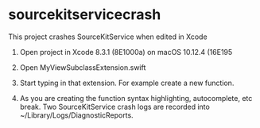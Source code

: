 # sourcekitservicecrash

This project crashes SourceKitService when edited in Xcode

1. Open project in Xcode 8.3.1 (8E1000a) on macOS 10.12.4 (16E195

2. Open MyViewSubclassExtension.swift

3. Start typing in that extension. For example create a new function.

4. As you are creating the function syntax highlighting, autocomplete, etc break. Two SourceKitService crash logs are recorded into ~/Library/Logs/DiagnosticReports.
